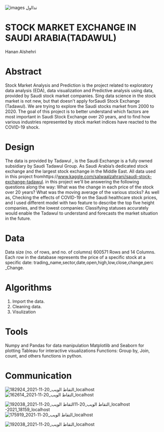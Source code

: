 
![images تدااول](https://user-images.githubusercontent.com/47127790/142739382-845bdfab-d10b-421c-bff3-e31558ff3266.png)



# STOCK MARKET EXCHANGE IN SAUDI ARABIA(TADAWUL)
Hanan Alshehri

# Abstract
Stock Market Analysis and Prediction is the project related to exploratory data analysis (EDA), data visualization and Predictive analysis using data,
provided by Saudi stock market companies. Sing data science in the stock market is not new, but that doesn't apply forSaudi Stock Exchange (Tadawul).
We are trying to explore the Saudi stocks market from 2000 to 2020. The goal of this project is to better understand which factors are most important in Saudi Stock Exchange
over 20 years, and to find how various industries represented by stock market indices have reacted to the COVID-19 shock.

# Design

The data is provided by Tadawul , is the Saudi Exchange is a fully owned subsidiary by Saudi Tadawul Group.
As Saudi Arabia’s dedicated stock exchange and the largest stock exchange in the Middle East. 
All data used in this project fromhttps://www.kaggle.com/salwaalzahrani/saudi-stock-exchange-tadawul. 
in this project we'll be answering the following questions along the way: What was the change in each price of the stock over 20 years? 
What was the moving average of the various stocks? As well as, Checking the effects of COVID-19 on the Saudi healthcare stock prices, 
and I used different model with two feature to describe the top five height companies, and the lowest companies: Classifying statuses accurately would 
enable the Tadawul to understand and forecasts the market situation in the future.

# Data
Data size (no. of rows, and no. of columns) 600571 Rows and 14 Columns. Each row in the database represents the price of a specific stock at a specific date:
trading_name,sector,date,open,high,low,close,change,perc _Change.

# Algorithms
1. Import the data.
2. Cleaning data.
3. Visulization
# Tools
Numpy and Pandas for data manipulation
Matplotlib and Seaborn for plotting
Tableau for interactive visualizations
Functions: Group by, Join, count, and others functions in python.
# Communication
![التقاط الويب_20-11-2021_182924_localhost](https://user-images.githubusercontent.com/47127790/142739313-dd46cf2e-f336-4f4d-a433-08f218074e2a.jpeg)
![التقاط الويب_20-11-2021_162614_localhost](https://user-images.githubusercontent.com/47127790/142739315-890076be-4159-4539-aed6-b87bce3ea8da.jpeg)

![التقاط الويب_20-11![التقاط الويب_20-11-2021_192038_localhost](https://user-images.githubusercontent.com/47127790/142739459-6d6d2f17-132c-4ea9-88af-6a5ed4caa095.jpeg)
-2021_18159_localhost](https://user-images.githubusercontent.com/47127790/142739454-389cd29d-fee8-437a-893e-c8f55f6df97b.jpeg)
![التقاط الويب_20-11-2021_175919_localhost](https://user-images.githubusercontent.com/47127790/142739456-c44ba67c-b10e-4493-931a-dd3b8f19c500.jpeg)

![التقاط الويب_20-11-2021_192038_localhost](https://user-images.githubusercontent.com/47127790/142739488-06924108-b801-4e01-ba4b-e33af6f0c366.jpeg)


